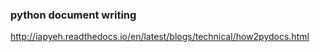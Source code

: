### python document writing

http://iapyeh.readthedocs.io/en/latest/blogs/technical/how2pydocs.html

